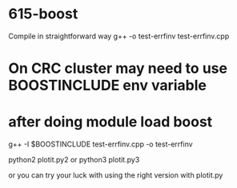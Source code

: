 # 615-boost
Compile in straightforward way
g++ -o test-errfinv test-errfinv.cpp

# On CRC cluster may need to use BOOSTINCLUDE env variable 
# after doing module load boost

g++ -I $BOOSTINCLUDE test-errfinv.cpp -o test-errfinv

python2 plotit.py2
or 
python3 plotit.py3

or you can try your luck with using the right version 
with plotit.py
